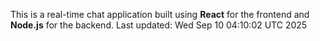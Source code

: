 This is a real-time chat application built using **React** for the frontend and **Node.js** for the backend.
Last updated: Wed Sep 10 04:10:02 UTC 2025
